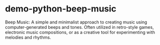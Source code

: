 # demo-python-beep-music
Beep Music: A simple and minimalist approach to creating music using computer-generated beeps and tones. Often utilized in retro-style games, electronic music compositions, or as a creative tool for experimenting with melodies and rhythms.
